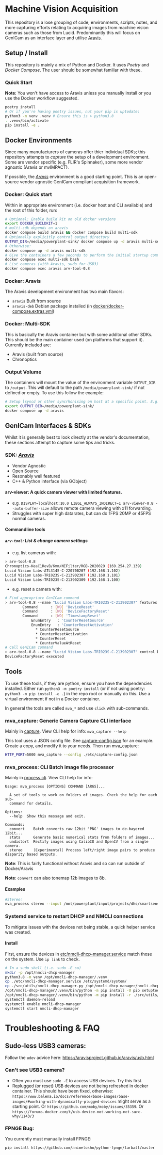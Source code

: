 # Machine Vision Acquisition
This repository is a lose grouping of code, environments, scripts, notes, and more capturing efforts relating to acquiring images from machine vision cameras such as those from Lucid. Predominantly this will focus on GenICam as an interface layer and utilise [Aravis](https://github.com/AravisProject/aravis).

## Setup / Install
This repository is mainly a mix of Python and Docker. It uses *Poetry* and *Docker Compose*. The user should be somewhat familiar with these.

### Quick Start
**Note:** You won't have access to Aravis unless you manually install or you use the Docker workflow suggested.
```bash
poetry install
# Or if you're having poetry issues, nut your pip is uptodate:
python3 -m venv .venv # Ensure this is > python3.8
. .venv/bin/activate
pip install -e .
```

## Docker Environments
Since many manufacturers of cameras offer thier individual SDKs; this repository attempts to *capture* the setup of a development environment. Some are vendor specific (e.g. FLIR's Spinnaker), some more vendor agnostic (Aravis or mvIMPACT).

If possible, the [*Aravis*](https://github.com/AravisProject/aravis) environment is a good starting point. This is an open-source vendor agnostic GenICam compliant acquisition framework.

### Docker: Quick start
Within in appropriate environment (i.e. docker host and CLI available) and the root of this folder, run:
```bash
# Optional: Enable build kit on old docker versions
export DOCKER_BUILDKIT=1
# multi-sdk depends on aravis
docker compose build aravis && docker compose build multi-sdk
# Optionally explicitly control output directory
OUTPUT_DIR=/media/powerplant-sink/ docker compose up -d aravis multi-sdk
# Otherwise:
docker compose up -d aravis multi-sdk
# Give the containers a few seconds to perform the initial startup commands. Then you can launch a shell into the container with:
docker compose exec multi-sdk bash
# List cameras (with Aravis, sudo for USB3)
docker compose exec aravis arv-tool-0.8
```

### Docker: Aravis
The Aravis development environment has two main flavors:
* `aravis` Built from source
* `aravis-deb` Debian package installed (in [docker/docker-compose.extras.yml](docker/docker-compose.extras.yml))

### Docker: Multi-SDK
This is basically the Aravis container but with some additonal other SDKs. This should be the main container used (on platforms that support it). Currently included are:
* Aravis (built from source)
* Chronoptics

### Output Volume
The containers will mount the value of the environment variable `OUTPUT_DIR` to `/output`. This will default to the path `/media/powerplant-sink/` if not defined or empty. To use this follow the example:
```bash
# Setup lsyncd or other syncrhonising on host at a specific point. E.g. "/media/powerplant-sink/"
export OUTPUT_DIR=/media/powerplant-sink/
docker compose up -d aravis
```

## GenICam Interfaces & SDKs
Whilst it is generally best to look directly at the vendor's documentation, these sections attempt to capture some tips and tricks.

### SDK: [*Aravis*](https://github.com/AravisProject/aravis)
* Vendor Agnostic
* Open Source
* Resonably well featured
* C++ & Python interface (via GObject)
#### **arv-viewer**: A quick camera viewer with limited features.
* e.g. `DISPLAY=localhost:10.0 LIBGL_ALWAYS_INDIRECT=1 arv-viewer-0.8 --auto-buffer-size` allows remote camera viewing with x11 forwarding.
* Struggles with super high datarates, but can do 1FPS 20MP or 45FPS normal cameras.
#### **Commandline tools**
##### `arv-tool`: List & change camera settings
* e.g. list cameras with:
```bash
> arv-tool-0.8 
Chronoptics-KeaC1RevB/6mm/NIFilter/RGB-2020029 (169.254.27.139)
Lucid Vision Labs-ATL314S-C-220700207 (192.168.1.102)
Lucid Vision Labs-TRI023S-C-213902307 (192.168.1.101)
Lucid Vision Labs-TRI023S-C-213902309 (192.168.1.100)
```
* e.g. reset a camera with:
```bash
# Find appropriate GenICam command
> arv-tool-0.8 --name "Lucid Vision Labs-TRI023S-C-213902307" features | grep Reset
        Command      : [WO] 'DeviceReset'
        Command      : [WO] 'DeviceFactoryReset'
        Command      : [WO] 'TimestampReset'
            EnumEntry   : 'CounterResetSource'
            EnumEntry   : 'CounterResetActivation'
              * CounterResetSource
              * CounterResetActivation
              * CounterReset
              * CounterValueAtReset
# Call GenICam command
> arv-tool-0.8 --name "Lucid Vision Labs-TRI023S-C-213902307" control DeviceFactoryReset
DeviceFactoryReset executed
```

## Tools
To use these tools, if they are python, ensure you have the dependencies installed. Either run `python3 -m poetry install` (or if not using poetry: `python3 -m pip install -e .`) in the repo root or manually do this. Use a virtual environment if not in a Docker container.

In general the tools are called `mva_*` and use `click` with sub-commands.

### **mva_capture**: Generic Camera Capture CLI interface
Mainly in [capture](./src/machine_vision_acquisition_python/capture/capture.py). View CLI help for info: `mva_capture --help`

This tool uses a JSON config file. See [capture-config.json](etc/capture-config.json) for an example. Create a copy, and modify it to your needs. Then run mva_capture:
```bash
HTTP_PORT=5000 mva_capture --config ./etc/capture-config.json
```

### **mva_process**: CLI Batch image file processor
Mainly in [process.cli](./src/machine_vision_acquisition_python/process/cli.py). View CLI help for info:
```
Usage: mva_process [OPTIONS] COMMAND [ARGS]...

  A set of tools to work on folders of images. Check the help for each sub-
  command for details.

Options:
  --help  Show this message and exit.

Commands:
  convert    Batch converts raw 12bit 'PNG' images to de-bayered 12bit...
  stats      Generate basic numerical stats from folders of images...
  undistort  Rectify images using CalibIO and OpenCV from a single camera.
  stereo     (Experimental) Process left/right image pairs to produce disparity based outputs.
```
**Note**: This is fairly functional without Aravis and so can run outside of Docker/Aravis

**Note**: `convert` can also tonemap 12b images to 8b.

#### Examples
```bash
#Stereo:
mva_process stereo --input /mnt/powerplant/input/projects/dhs/smartsensingandimaging/development/fops/2022-07-21/2 --serial-left=213500023 --serial-right=213500031 --calibio-json /mnt/powerplant/input/projects/dhs/smartsensingandimaging/development/fops/2022-04-29/calibration-images/caloutput.json --output ./tmp/stereo/2022-07-21/disp340-960-16bout/2/ --disparity-max 960
```

### Systemd service to restart DHCP and NMCLI connections
To mitigate issues with the devices not being stable, a quick helper service was created.
#### Install
First, ensure the devices in [etc/nmcli-dhcp-manager.service](etc/nmcli-dhcp-manager.service) match those on the system. Use `ip link` to check.
```bash
# In a sudo shell (i.e. sudo -E su)
mkdir -p /opt/nmcli-dhcp-manager
python3.8 -m venv /opt/nmcli-dhcp-manager/.venv
cp ./etc/nmcli-dhcp-manager.service /etc/systemd/system/
cp ./src/utils/nmcli-dhcp-manager.py /opt/nmcli-dhcp-manager/nmcli-dhcp-manager.py
/opt/nmcli-dhcp-manager/.venv/bin/python -m pip install -U pip setuptools wheel
/opt/nmcli-dhcp-manager/.venv/bin/python -m pip install -r ./src/utils/requirements.nmcli-dhcp-manager.txt
systemctl daemon-reload
systemctl enable nmcli-dhcp-manager
systemctl start nmcli-dhcp-manager
```

# Troubleshooting & FAQ

## Sudo-less USB3 cameras:
Follow the `udev` advice here: https://aravisproject.github.io/aravis/usb.html

### Can't see USB3 camera?
* Often you must use `sudo -E` to access USB devices. Try this first.
* Replugged (or reset) USB devices are not being refreshed in docker container. This should have been fixed, otherwise: `https://www.balena.io/docs/reference/base-images/base-images/#working-with-dynamically-plugged-devices` might serve as a starting point. Or `https://github.com/moby/moby/issues/35359`. Or `https://forums.docker.com/t/usb-device-not-working-not-sure-why/1143/3`

### FPNGE Bug:
You currently must manually install FPNGE:
```bash
pip install https://github.com/animetosho/python-fpnge/tarball/master
```